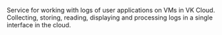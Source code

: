 Service for working with logs of user applications on VMs in VK Cloud. Collecting, storing, reading, displaying and processing logs in a single interface in the cloud.